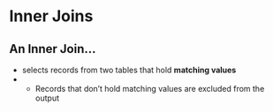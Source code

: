 # Inner Joins

## An Inner Join...
- selects records from two tables that hold **matching values**
- - Records that don’t hold matching values are excluded from the output
